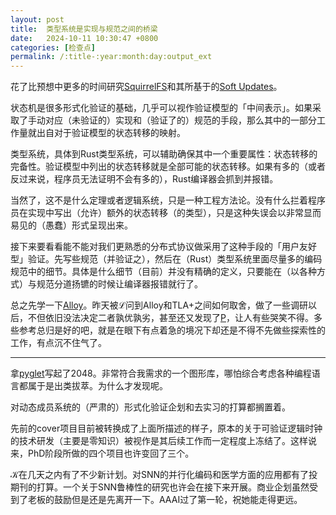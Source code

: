 ```yaml
---
layout: post
title:  类型系统是实现与规范之间的桥梁
date:   2024-10-11 10:30:47 +0800
categories: [检查点]
permalink: /:title-:year:month:day:output_ext
---
```


花了比预想中更多的时间研究[SquirrelFS]和其所基于的[Soft Updates]。

状态机是很多形式化验证的基础，几乎可以视作验证模型的「中间表示」。如果采取了手动对应（未验证的）实现和（验证了的）规范的手段，那么其中的一部分工作量就出自对于验证模型的状态转移的映射。

类型系统，具体到Rust类型系统，可以辅助确保其中一个重要属性：状态转移的完备性。验证模型中列出的状态转移就是全部可能的状态转移。如果有多的（或者反过来说，程序员无法证明不会有多的），Rust编译器会抓到并报错。

当然了，这不是什么定理或者逻辑系统，只是一种工程方法论。没有什么拦着程序员在实现中写出（允许）额外的状态转移（的类型），只是这种失误会以非常显而易见的（愚蠢）形式呈现出来。

接下来要看看能不能对我们更熟悉的分布式协议做采用了这种手段的「用户友好型」验证。先写些规范（并验证之），然后在（Rust）类型系统里面尽量多的编码规范中的细节。具体是什么细节（目前）并没有精确的定义，只要能在（以各种方式）与规范分道扬镳的时候让编译器报错就行了。

总之先学一下[Alloy]。昨天被ℒ问到Alloy和TLA+之间如何取舍，做了一些调研以后，不但依旧没法决定二者孰优孰劣，甚至还又发现了[P]，让人有些哭笑不得。多些参考总归是好的吧，就是在眼下有点着急的境况下却还是不得不先做些探索性的工作，有点沉不住气了。

----

拿[pyglet]写起了2048。非常符合我需求的一个图形库，哪怕综合考虑各种编程语言都属于是出类拔萃。为什么才发现呢。

对动态成员系统的（严肃的）形式化验证企划和去实习的打算都搁置着。

先前的cover项目目前被转换成了上面所描述的样子，原本的关于可验证逻辑时钟的技术研发（主要是零知识）被视作是其后续工作而一定程度上冻结了。这样说来，PhD阶段所做的四个项目也许变回了三个。

𝒦在几天之内有了不少新计划。对SNN的并行化编码和医学方面的应用都有了投期刊的打算。一个关于SNN鲁棒性的研究也许会在接下来开展。商业企划虽然受到了老板的鼓励但是还是先离开一下。AAAI过了第一轮，祝她能走得更远。

[SquirrelFS]: https://www.usenix.org/conference/osdi24/presentation/leblanc
[Soft Updates]: https://www.usenix.org/conference/1999-usenix-annual-technical-conference/soft-updates-technique-eliminating-most
[Alloy]: https://alloytools.org/
[P]: https://p-org.github.io/P/
[pyglet]: https://pyglet.org/